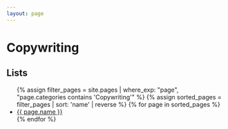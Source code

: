 ```yaml
---
layout: page
---
```


# Copywriting

## Lists
<ul>
{% assign filter_pages = site.pages | where_exp: "page", "page.categories contains 'Copywriting'" %}
{% assign sorted_pages = filter_pages | sort: 'name' | reverse %}
{% for page in sorted_pages %}
    <li>
      <a href="{{ page.url | relative_url }}">{{ page.name }}</a>
    </li>
{% endfor %}
</ul>